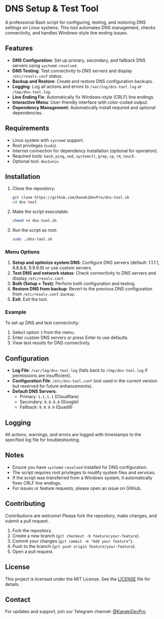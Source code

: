 # DNS Setup & Test Tool

A professional Bash script for configuring, testing, and restoring DNS settings on Linux systems. This tool automates DNS management, checks connectivity, and handles Windows-style line ending issues.

## Features
- **DNS Configuration**: Set up primary, secondary, and fallback DNS servers using `systemd-resolved`.
- **DNS Testing**: Test connectivity to DNS servers and display `/etc/resolv.conf` status.
- **Backup and Restore**: Create and restore DNS configuration backups.
- **Logging**: Log all actions and errors to `/var/log/dns-tool.log` or `/tmp/dns-tool.log`.
- **Line Ending Fix**: Automatically fix Windows-style (CRLF) line endings.
- **Interactive Menu**: User-friendly interface with color-coded output.
- **Dependency Management**: Automatically install required and optional dependencies.

## Requirements
- Linux system with `systemd` support.
- Root privileges (`sudo`).
- Internet connection for dependency installation (optional for operation).
- Required tools: `bash`, `ping`, `sed`, `systemctl`, `grep`, `cp`, `rm`, `touch`.
- Optional tool: `dos2unix`.

## Installation
1. Clone the repository:
   ```bash
   git clone https://github.com/KanekiDevPro/dns-tool.sh
   cd dns-tool
   ```
2. Make the script executable:
   ```bash
   chmod +x dns-tool.sh
   ```
3. Run the script as root:
   ```bash
   sudo ./dns-tool.sh
   ```

### Menu Options
1. **Setup and optimize system DNS**: Configure DNS servers (default: 1.1.1.1, 8.8.8.8, 9.9.9.9) or use custom servers.
2. **Test DNS and network status**: Check connectivity to DNS servers and display `/etc/resolv.conf`.
3. **Both (Setup + Test)**: Perform both configuration and testing.
4. **Restore DNS from backup**: Revert to the previous DNS configuration from `/etc/resolv.conf.backup`.
5. **Exit**: Exit the tool.

### Example
To set up DNS and test connectivity:
1. Select option `3` from the menu.
2. Enter custom DNS servers or press Enter to use defaults.
3. View test results for DNS connectivity.

## Configuration
- **Log File**: `/var/log/dns-tool.log` (falls back to `/tmp/dns-tool.log` if permissions are insufficient).
- **Configuration File**: `/etc/dns-tool.conf` (not used in the current version but reserved for future enhancements).
- **Default DNS Servers**:
  - Primary: `1.1.1.1` (Cloudflare)
  - Secondary: `8.8.8.8` (Google)
  - Fallback: `9.9.9.9` (Quad9)

## Logging
All actions, warnings, and errors are logged with timestamps to the specified log file for troubleshooting.

## Notes
- Ensure you have `systemd-resolved` installed for DNS configuration.
- The script requires root privileges to modify system files and services.
- If the script was transferred from a Windows system, it automatically fixes CRLF line endings.
- For issues or feature requests, please open an issue on GitHub.

## Contributing
Contributions are welcome! Please fork the repository, make changes, and submit a pull request.

1. Fork the repository.
2. Create a new branch (`git checkout -b feature/your-feature`).
3. Commit your changes (`git commit -m "Add your feature"`).
4. Push to the branch (`git push origin feature/your-feature`).
5. Open a pull request.

## License
This project is licensed under the MIT License. See the [LICENSE](LICENSE) file for details.

## Contact
For updates and support, join our Telegram channel: [@KanekiDevPro]((https://github.com/KanekiDevPro))
